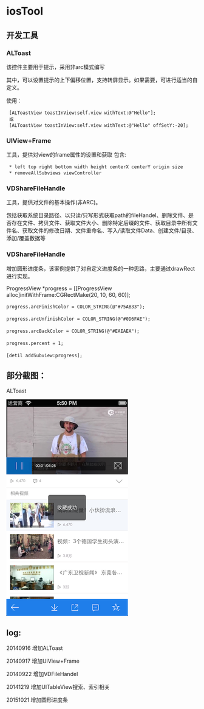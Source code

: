 iosTool
=======

## 开发工具

### ALToast

该控件主要用于提示，采用非arc模式编写

其中，可以设置提示的上下偏移位置，支持转屏显示。如果需要，可进行适当的自定义。

使用：

	 [ALToastView toastInView:self.view withText:@"Hello"];
	 或
	 [ALToastView toastInView:self.view withText:@"Hello" offSetY:-20];
  


### UIView+Frame
工具，提供对view的frame属性的设置和获取
包含:

     * left top right bottom width height centerX centerY origin size
     * removeAllSubviews viewController

### VDShareFileHandle

工具，提供对文件的基本操作(非ARC)。

包括获取系统目录路径、以只读/只写形式获取path的fileHandel、删除文件、是否存在文件、拷贝文件、获取文件大小、删除特定后缀的文件、获取目录中所有文件名、获取文件的修改日期、文件重命名、写入/读取文件Data、创建文件/目录、添加/覆盖数据等

### VDShareFileHandle
增加圆形进度条，该案例提供了对自定义进度条的一种思路，主要通过drawRect进行实现。

ProgressView *progress = [[ProgressView alloc]initWithFrame:CGRectMake(20, 10, 60, 60)];

    progress.arcFinishColor = COLOR_STRING(@"#75AB33");

    progress.arcUnfinishColor = COLOR_STRING(@"#0D6FAE");

    progress.arcBackColor = COLOR_STRING(@"#EAEAEA");

    progress.percent = 1;

    [detil addSubview:progress];


## 部分截图：

ALToast

![image](https://github.com/qq644531343/iosTool/blob/master/screenshot/ALToast.png)


## log:

20140916 增加ALToast

20140917 增加UIView+Frame

20140922 增加VDFileHandel

20141219 增加UITableView搜索、索引相关

20151021 增加圆形进度条

